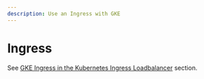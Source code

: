 ```yaml
---
description: Use an Ingress with GKE
---
```


# Ingress

See [GKE Ingress in the Kubernetes Ingress Loadbalancer](../../kubernetes-user-guide/ingress-loadbalancer/gke-ingress.md) section.&#x20;
